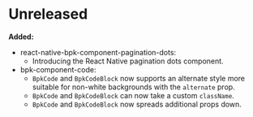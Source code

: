 # Unreleased

**Added:**
- react-native-bpk-component-pagination-dots:
  - Introducing the React Native pagination dots component.
- bpk-component-code:
  - `BpkCode` and `BpkCodeBlock` now supports an alternate style more suitable for non-white backgrounds with the `alternate` prop.
  - `BpkCode` and `BpkCodeBlock` can now take a custom `className`.
  - `BpkCode` and `BpkCodeBlock` now spreads additional props down.
